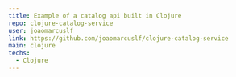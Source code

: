 ```yaml
---
title: Example of a catalog api built in Clojure
repo: clojure-catalog-service
user: joaomarcuslf
link: https://github.com/joaomarcuslf/clojure-catalog-service
main: clojure
techs:
  - Clojure
---
```

